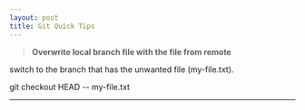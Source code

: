 ```yaml
---
layout: post
title: Git Quick Tips
---
```

> **Overwrite local branch file with the file from remote**

switch to the branch that has the unwanted file (my-file.txt).

git checkout HEAD -- my-file.txt

------------------

